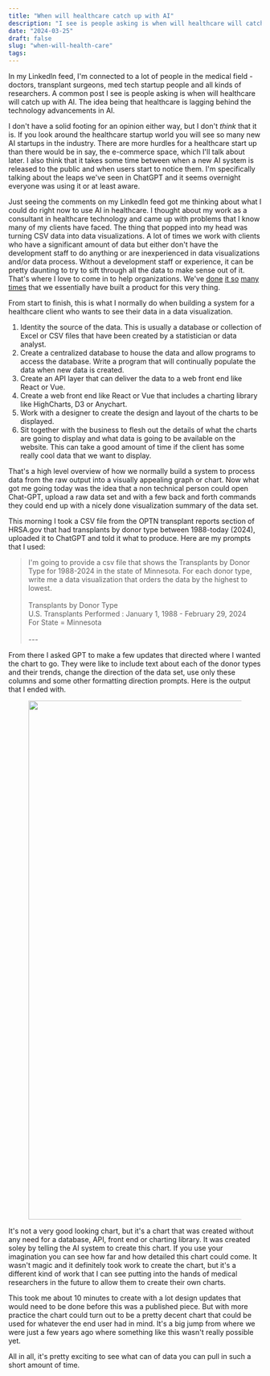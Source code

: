 ```yaml
---
title: "When will healthcare catch up with AI"
description: "I see is people asking is when will healthcare will catch up with AI. The idea being that healthcare is lagging behind the technology advancements in AI. "
date: "2024-03-25"
draft: false
slug: "when-will-health-care"
tags:
---
```


<p>In my LinkedIn feed, I'm connected to a lot of people in the medical field - doctors, transplant surgeons, med tech startup people and all kinds of researchers. A common post I see is people asking is when will healthcare will catch up with AI. The idea being that healthcare is lagging behind the technology advancements in AI. </p><p>I don't have a solid footing for an opinion either way, but I don't <em>think</em> that it is. If you look around the healthcare startup world you will see so many new AI startups in the industry. There are more hurdles for a healthcare start up than there would be in say, the e-commerce space, which I'll talk about later. I also think that it takes some time between when a new AI system is released to the public and when users start to notice them. I'm specifically talking about the leaps we've seen in ChatGPT and it seems overnight everyone was using it or at least aware.</p><p>Just seeing the comments on my LinkedIn feed got me thinking about what I could do right now to use AI in healthcare. I thought about my work as a consultant in healthcare technology and came up with problems that I know many of my clients have faced. The thing that popped into my head was turning CSV data into data visualizations. A lot of times we work with clients who have a significant amount of data but either don't have the development staff to do anything or are inexperienced in data visualizations and/or data process. Without a development staff or experience, it can be pretty daunting to try to sift through all the data to make sense out of it. That's where I love to come in to help organizations. We've <a href="https://parkasoftware.com/portfolio/organ-procurement-organization-interactive-report/" rel="noreferrer">done</a> <a href="https://parkasoftware.com/portfolio/transplant-centers-interactive-report/" rel="noreferrer">it so</a> <a href="https://parkasoftware.com/portfolio/usrds-annual-data-report/" rel="noreferrer">many times</a> that we essentially have built a product for this very thing. </p><p>From start to finish, this is what I normally do when building a system for a healthcare client who wants to see their data in a data visualization.</p><ol><li>Identity the source of the data. This is usually a database or collection of Excel or CSV files that have been created by a statistician or data analyst.</li><li>Create a centralized database to house the data and allow programs to access the database. Write a program that will continually populate the data when new data is created.</li><li>Create an API layer that can deliver the data to a web front end like React or Vue.</li><li>Create a web front end like React or Vue that includes a charting library like HighCharts, D3 or Anychart.</li><li>Work with a designer to create the design and layout of the charts to be displayed.</li><li>Sit together with the business to flesh out the details of what the charts are going to display and what data is going to be available on the website. This can take a good amount of time if the client has some really cool data that we want to display.</li></ol><p>That's a high level overview of how we normally build a system to process data from the raw output into a visually appealing graph or chart. Now what got me going today was the idea that a non technical person could open Chat-GPT, upload a raw data set and with a few back and forth commands they could end up with a nicely done visualization summary of the data set. </p><p>This morning I took a CSV file from the OPTN transplant reports section of HRSA.gov that had transplants by donor type between 1988-today (2024), uploaded it to ChatGPT and told it what to produce. Here are my prompts that I used:</p><blockquote>I'm going to provide a csv file that shows the Transplants by Donor Type for 1988-2024 in the state of Minnesota. For each donor type, write me a data visualization that orders the data by the highest to lowest.<br><br>Transplants by Donor Type <br>U.S. Transplants Performed : January 1, 1988 - February 29, 2024 <br>For State = Minnesota <br><br>---<br></blockquote><p>From there I asked GPT to make a few updates that directed where I wanted the chart to go. They were like to include text about each of the donor types and their trends, change the direction of the data set, use only these columns and some other formatting direction prompts. Here is the output that I ended with.</p><figure class="kg-card kg-image-card"><img src="/images/2024/03/1710780878855.jpg" class="kg-image" alt="" loading="lazy" width="1280" height="1030" srcset="/images/2024/03/1710780878855.jpg 600w, /images/2024/03/1710780878855.jpg 1000w, /images/2024/03/1710780878855.jpg 1280w" sizes="(min-width: 720px) 720px"></figure><p>It's not a very good looking chart, but it's a chart that was created without any need for a database, API, front end or charting library. It was created soley by telling the AI system to create this chart. If you use your imagination you can see how far and how detailed this chart could come. It wasn't magic and it definitely took work to create the chart, but it's a different kind of work that I can see putting into the hands of medical researchers in the future to allow them to create their own charts.</p><p>This took me about 10 minutes to create with a lot design updates that would need to be done before this was a published piece. But with more practice the chart could turn out to be a pretty decent chart that could be used for whatever the end user had in mind. It's a big jump from where we were just a few years ago where something like this wasn't really possible yet. </p><p>All in all, it's pretty exciting to see what can of data you can pull in such a short amount of time.</p>
